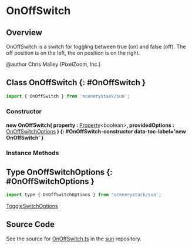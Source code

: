 # OnOffSwitch

## Overview

OnOffSwitch is a switch for toggling between true (on) and false (off).
The off position is on the left, the on position is on the right.

@author Chris Malley (PixelZoom, Inc.)

## Class OnOffSwitch {: #OnOffSwitch }


```js
import { OnOffSwitch } from 'scenerystack/sun';
```
### Constructor

#### new OnOffSwitch( property : <span style="font-weight: 400;">[Property](../axon/Property.md)&lt;<span style="color: hsla(calc(var(--md-hue) + 180deg),80%,40%,1);">boolean</span>&gt;</span>, providedOptions : <span style="font-weight: 400;">[OnOffSwitchOptions](../sun/OnOffSwitch.md#OnOffSwitchOptions)</span> ) {: #OnOffSwitch-constructor data-toc-label='new OnOffSwitch' }

### Instance Methods





## Type OnOffSwitchOptions {: #OnOffSwitchOptions }


```js
import type { OnOffSwitchOptions } from 'scenerystack/sun';
```


[ToggleSwitchOptions](../sun/ToggleSwitch.md#ToggleSwitchOptions)



## Source Code

See the source for [OnOffSwitch.ts](https://github.com/phetsims/sun/blob/main/js/OnOffSwitch.ts) in the [sun](https://github.com/phetsims/sun) repository.

